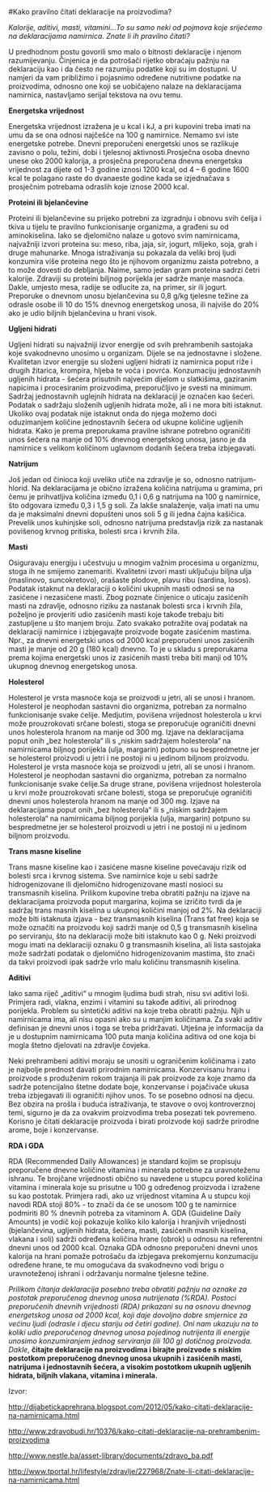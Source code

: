 #Kako pravilno čitati deklaracije na proizvodima?

*Kalorije, aditivi, masti, vitamini…To su samo neki od pojmova koje srijećemo na deklaracijama namirnica. Znate li ih pravilno čitati?*

U predhodnom postu govorili smo malo o bitnosti deklaracije i njenom razumijevanju. Činjenica je da potrošači rijetko obraćaju pažnju na deklaraciju kao i da često ne razumiju podatke koji su im dostupni. U namjeri da vam približimo i pojasnimo određene nutritivne podatke na proizvodima, odnosno one koji se uobičajeno nalaze na deklaracijama namirnica, nastavljamo serijal tekstova na ovu temu.


**Energetska vrijednost**

Energetska vrijednost izražena je u kcal i kJ, a pri kupovini treba imati na umu da se ona odnosi najčešće na 100 g namirnice. Nemamo svi iste energetske potrebe. Dnevni preporučeni energetski unos se razlikuje zavisno o polu, težini, dobi i tjelesnoj aktivnosti.Prosječna osoba dnevno unese oko 2000 kalorija, a prosječna preporučena dnevna energetska vrijednost za dijete od 1-3 godine iznosi 1200 kcal, od 4 – 6 godine 1600 kcal te polagano raste do dvanaeste godine kada se izjednačava s prosječnim potrebama odraslih koje iznose 2000 kcal.


**Proteini ili bjelančevine**

Proteini ili bjelančevine su prijeko potrebni za izgradnju i obnovu svih ćelija i tkiva u tijelu te pravilno funkcionisanje organizma, a građeni su od aminokiselina. Iako se djelomično nalaze u gotovo svim namirnicama, najvažniji izvori proteina su: meso, riba, jaja, sir, jogurt, mlijeko, soja, grah i druge mahunarke.
Mnoga istraživanja su pokazala da veliki broj ljudi konzumira više proteina nego što je njihovom organizmu zaista potrebno, a to može dovesti do debljanja. Naime, samo jedan gram proteina sadrzi četri kalorije. Zdraviji su proteini biljnog porijekla jer sadrže manje masnoća. Dakle, umjesto mesa, radije se odlucite za, na primer, sir ili jogurt. Preporuke o dnevnom unosu bjelančevina su 0,8 g/kg tjelesne težine za odrasle osobe ili 10 do 15% dnevnog energetskog unosa, ili najviše do 20% ako je udio biljnih bjelančevina u hrani visok.

**Ugljeni hidrati**

Ugljeni hidrati su najvažniji izvor energije od svih prehrambenih sastojaka koje svakodnevno unosimo u organizam. Dijele se na jednostavne i složene. Kvalitetan izvor energije su složeni ugljeni hidrati iz namirnica poput riže i drugih žitarica, krompira, hljeba te voća i povrća. Konzumaciju jednostavnih ugljenih hidrata - šećera prisutnih najvećim dijelom u slatkišima, gaziranim napicima i procesiranim proizvodima, preporučljivo je svesti na minimum. Sadržaj jednostavnih uglejnih hidrata na deklaraciji je označen kao šećeri. Podatak o sadržaju složenih ugljenih hidrata može, ali i ne mora biti istaknut. Ukoliko ovaj podatak nije istaknut onda do njega možemo doći oduzimanjem količine jednostavnih šećera od ukupne količine ugljenih hidrata. Kako je prema preporukama pravilne ishrane potrebno ograničiti unos šećera na manje od 10% dnevnog energetskog unosa, jasno je da namirnice s velikom količinom uglavnom dodanih šećera treba izbjegavati.

**Natrijum**

Još jedan od činioca koji uveliko utiče na zdravlje je so, odnosno natrijum-hlorid. Na deklaracijama je obično izražena količina natrijuma u gramima, pri čemu je prihvatljiva količina između 0,1 i 0,6 g natrijuma na 100 g namirnice, što odgovara između 0,3 i 1,5 g soli. Za lakše snalaženje, valja imati na umu da je maksimalni dnevni dopušteni unos soli 5 g ili jedna čajna kašičica. Prevelik unos kuhinjske soli, odnosno natrijuma predstavlja rizik za nastanak povišenog krvnog pritiska, bolesti srca i krvnih žila. 

**Masti**

Osiguravaju energiju i učestvuju u mnogim važnim procesima u organizmu, stoga ih ne smijemo zanemariti. Kvalitetni izvori masti uključuju biljna ulja (maslinovo, suncokretovo), orašaste plodove, plavu ribu (sardina, losos).
Podatak istaknut na deklaraciji o količini ukupnih masti odnosi se na zasićene i nezasićene masti. Zbog poznate činjenice o uticaju zasićenih masti na zdravlje, odnosno riziku za nastanak bolesti srca i krvnih žila, poželjno je provjeriti udio zasićenih masti koje takođe trebaju biti zastupljene u što manjem broju. Zato svakako potražite ovaj podatak na deklaraciji namirnice i izbjegavajte proizvode bogate zasićenim mastima. Npr., za dnevni energetski unos od 2000 kcal preporučeni unos zasićenih masti je manje od 20 g (180 kcal) dnevno. To je u skladu s preporukama prema kojima energetski unos iz zasićenih masti treba biti manji od 10% ukupnog dnevnog energetskog unosa.

**Holesterol**

Holesterol je vrsta masnoće koja se proizvodi u jetri, ali se unosi i hranom. Holesterol je neophodan sastavni dio organizma, potreban za normalno funkcionisanje svake ćelije. Medjutim, povišena vrijednost holesterola u krvi može prouzrokovati srčane bolesti, stoga se preporučuje ograničiti dnevni unos holesterola hranom na manje od 300 mg. Izjave na deklaracijama poput onih „bez holesterola“ ili s „niskim sadržajem holesterola“ na namirnicama biljnog porijekla (ulja, margarin) potpuno su bespredmetne jer se holesterol proizvodi u jetri i ne postoji ni u jedinom biljnom proizvodu. Holesterol je vrsta masnoće koja se proizvodi u jetri, ali se unosi i hranom. Holesterol je neophodan sastavni dio organizma, potreban za normalno funkcionisanje svake ćelije.Sa druge strane, povišena vrijednost holesterola u krvi može prouzrokovati srčane bolesti, stoga se preporučuje ograničiti dnevni unos holesterola hranom na manje od 300 mg. Izjave na deklaracijama poput onih „bez holesterola“ ili s „niskim sadržajem holesterola“ na namirnicama biljnog porijekla (ulja, margarin) potpuno su bespredmetne jer se holesterol proizvodi u jetri i ne postoji ni u jedinom biljnom proizvodu. 

**Trans masne kiseline**

Trans masne kiseline kao i zasićene masne kiseline povećavaju rizik od bolesti srca i krvnog sistema. Sve namirnice koje u sebi sadrže hidrogenizovane ili djelomično hidrogenizovane masti nosioci su transmasnih kiselina. Prilikom kupovine treba obratiti pažnju na izjave na deklaracijama proizvoda poput margarina, kojima se izričito tvrdi da je sadržaj trans masnih kiselina u ukupnoj količini manjoj od 2%. Na deklaraciji može biti istaknuta izjava - bez transmasnih kiselina (Trans fat free) koja se može označiti na proizvodu koji sadrži manje od 0,5 g transmasnih kiselina po serviranju, što na deklaraciji može biti istaknuto kao 0 g. Neki proizvodi mogu imati na deklaraciji oznaku 0 g transmasnih kiselina, ali lista sastojaka može sadržati podatak o djelomično hidrogenizovanim mastima, što znači da takvi proizvodi ipak sadrže vrlo malu količinu transmasnih kiselina.

**Aditivi**

Iako sama riječ „aditivi“ u mnogim ljudima budi strah, nisu svi aditivi loši. Primjera radi, vlakna, enzimi i vitamini su takođe aditivi, ali prirodnog porijekla. Problem su sintetički aditivi na koje treba obratiti pažnju. Njih u namirnicama ima, ali nisu opasni ako su u manjim količinama. Za svaki aditiv definisan je dnevni unos i toga se treba pridržavati. Utješna je informacija da je u dostupnim namirnicama 100 puta manja količina aditiva od one koja bi mogla štetno djelovati na zdravlje čovjeka.


Neki prehrambeni aditivi moraju se unositi u ograničenim količinama i zato je najbolje prednost davati prirodnim namirnicama. Konzervisanu hranu i proizvode s produženim rokom trajanja ili pak proizvode za koje znamo da sadrže potencijalno štetne dodate boje, konzervanse i pojačivače ukusa treba izbjegavati ili ograničiti njihov unos. To se posebno odnosi na djecu.  Bez obzira na prošla i buduća istraživanja, te stavove o ovoj kontroverznoj temi, sigurno je da za ovakvim proizvodima treba posezati tek povremeno. Korisno je čitati deklaracije proizvoda i birati proizvode koji sadrže prirodne arome, boje i konzervanse.

**RDA i GDA**

RDA (Recommended Daily Allowances) je standard kojim se propisuju preporučene dnevne količine vitamina i minerala potrebne za uravnoteženu ishranu. Te brojčane vrijednosti obično su navedene u stupcu pored količina vitamina i minerala koje su prisutne u 100 g određenog proizvoda i izražene su kao postotak. Primjera radi, ako uz vrijednost vitamina A u stupcu koji navodi RDA stoji 80% - to znači da će se unosom 100 g te namirnice podmiriti 80 % dnevnih potreba za vitaminom A. GDA (Guideline Daily Amounts) je vodič koji pokazuje koliko kilo kalorija i hranjivih vrijednosti (bjelančevina, ugljenih hidrata, šećera, masti, zasićenih masnih kiselina, vlakana i soli) sadrži određena količina hrane (obrok) u odnosu na referentni dnevni unos od 2000 kcal. Oznaka GDA odnosno preporučeni dnevni unos kalorija na hrani pomaže potrošaču da izbjegava prekomjernu konzumaciju određene hrane, te mu omogućava da svakodnevno vodi brigu o uravnoteženoj ishrani i održavanju normalne tjelesne težine.

*Prilikom čitanja deklaracija posebno treba obratiti pažnju na oznake za postotak preporučenog dnevnog unosa nutrijenata (%RDA). Postoci preporučenih dnevnih vrijednosti (RDA) prikazani su na osnovu dnevnog energetskog unosa od 2000 kcal, koji daje dovoljno dobre smjernice za većinu ljudi (odrasle i djecu stariju od četiri godine). Oni nam ukazuju na to koliki udio preporučenog dnevnog unosa pojedinog nutrijenta ili energije unosimo konzumiranjem jednog serviranja (ili 100 g) dotičnog proizvoda. Dakle*, **čitajte deklaracije na proizvodima i birajte proizvode s niskim postotkom preporučenog dnevnog unosa ukupnih i zasićenih masti, natrijuma i jednostavnih šećera, a visokim postotkom ukupnih ugljenih hidrata, biljnih vlakana, vitamina i minerala.**





Izvor:

http://dijabetickaprehrana.blogspot.com/2012/05/kako-citati-deklaracije-na-namirnicama.html

http://www.zdravobudi.hr/10376/kako-citati-deklaracije-na-prehrambenim-proizvodima

http://www.nestle.ba/asset-library/documents/zdravo_ba.pdf

http://www.tportal.hr/lifestyle/zdravlje/227968/Znate-li-citati-deklaracije-na-namirnicama.html







